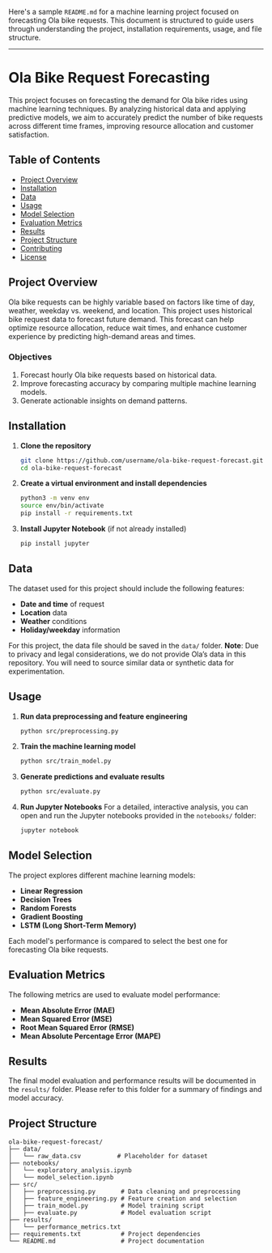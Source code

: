 Here's a sample `README.md` for a machine learning project focused on forecasting Ola bike requests. This document is structured to guide users through understanding the project, installation requirements, usage, and file structure.

---

# Ola Bike Request Forecasting

This project focuses on forecasting the demand for Ola bike rides using machine learning techniques. By analyzing historical data and applying predictive models, we aim to accurately predict the number of bike requests across different time frames, improving resource allocation and customer satisfaction.

## Table of Contents

- [Project Overview](#project-overview)
- [Installation](#installation)
- [Data](#data)
- [Usage](#usage)
- [Model Selection](#model-selection)
- [Evaluation Metrics](#evaluation-metrics)
- [Results](#results)
- [Project Structure](#project-structure)
- [Contributing](#contributing)
- [License](#license)

## Project Overview

Ola bike requests can be highly variable based on factors like time of day, weather, weekday vs. weekend, and location. This project uses historical bike request data to forecast future demand. This forecast can help optimize resource allocation, reduce wait times, and enhance customer experience by predicting high-demand areas and times.

### Objectives

1. Forecast hourly Ola bike requests based on historical data.
2. Improve forecasting accuracy by comparing multiple machine learning models.
3. Generate actionable insights on demand patterns.

## Installation

1. **Clone the repository**
   ```bash
   git clone https://github.com/username/ola-bike-request-forecast.git
   cd ola-bike-request-forecast
   ```

2. **Create a virtual environment and install dependencies**
   ```bash
   python3 -m venv env
   source env/bin/activate
   pip install -r requirements.txt
   ```

3. **Install Jupyter Notebook** (if not already installed)
   ```bash
   pip install jupyter
   ```

## Data

The dataset used for this project should include the following features:
- **Date and time** of request
- **Location** data
- **Weather** conditions
- **Holiday/weekday** information

For this project, the data file should be saved in the `data/` folder. **Note**: Due to privacy and legal considerations, we do not provide Ola’s data in this repository. You will need to source similar data or synthetic data for experimentation.

## Usage

1. **Run data preprocessing and feature engineering**
   ```bash
   python src/preprocessing.py
   ```

2. **Train the machine learning model**
   ```bash
   python src/train_model.py
   ```

3. **Generate predictions and evaluate results**
   ```bash
   python src/evaluate.py
   ```

4. **Run Jupyter Notebooks**
   For a detailed, interactive analysis, you can open and run the Jupyter notebooks provided in the `notebooks/` folder:
   ```bash
   jupyter notebook
   ```

## Model Selection

The project explores different machine learning models:
- **Linear Regression**
- **Decision Trees**
- **Random Forests**
- **Gradient Boosting**
- **LSTM (Long Short-Term Memory)**

Each model's performance is compared to select the best one for forecasting Ola bike requests.

## Evaluation Metrics

The following metrics are used to evaluate model performance:
- **Mean Absolute Error (MAE)**
- **Mean Squared Error (MSE)**
- **Root Mean Squared Error (RMSE)**
- **Mean Absolute Percentage Error (MAPE)**

## Results

The final model evaluation and performance results will be documented in the `results/` folder. Please refer to this folder for a summary of findings and model accuracy.

## Project Structure

```plaintext
ola-bike-request-forecast/
├── data/
│   └── raw_data.csv          # Placeholder for dataset
├── notebooks/
│   └── exploratory_analysis.ipynb
│   └── model_selection.ipynb
├── src/
│   ├── preprocessing.py       # Data cleaning and preprocessing
│   ├── feature_engineering.py # Feature creation and selection
│   ├── train_model.py         # Model training script
│   ├── evaluate.py            # Model evaluation script
├── results/
│   └── performance_metrics.txt
├── requirements.txt           # Project dependencies
└── README.md                  # Project documentation
